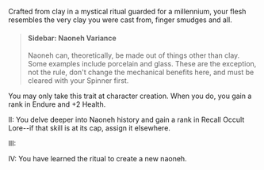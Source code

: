 Crafted from clay in a mystical ritual guarded for a millennium, your flesh resembles the very clay you were cast from, finger smudges and all. 

> #### Sidebar: Naoneh Variance
> 
> Naoneh can, theoretically, be made out of things other than clay. Some examples include porcelain and glass. These are the exception, not the rule, don't change the mechanical benefits here, and must be cleared with your Spinner first.

You may only take this trait at character creation. When you do, you gain a rank in Endure and +2 Health.

II: You delve deeper into Naoneh history and gain a rank in Recall Occult Lore--if that skill is at its cap, assign it elsewhere. 

III: 

IV: You have learned the ritual to create a new naoneh.
